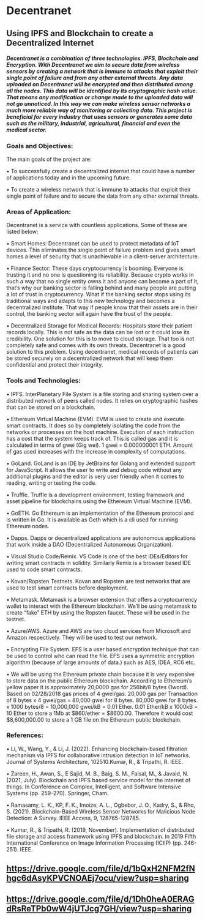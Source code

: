# Decentranet
## Using IPFS and Blockchain to create a Decentralized Internet
##### Decentranet is a combination of three technologies. IPFS, Blockchain and Encryption. With Decentranet we aim to secure data from wireless sensors by creating a network that is immune to attacks that exploit their single point of failure and from any other external threats. Any data uploaded on Decentranet will be encrypted and then distributed among all the nodes. This data will be identified by its cryptographic hash value. That means any modification or change made to the uploaded data will not go unnoticed. In this way we can make wireless sensor networks a much more reliable way of monitoring or collecting data. This project is beneficial for every industry that uses sensors or generates some data such as the military, industrial, agricultural, financial and even the medical sector.

### Goals and Objectives:
The main goals of the project are:

• To successfully create a decentralized internet that could have a number of applications today and in the upcoming future.

• To create a wireless network that is immune to attacks that exploit their single point of failure and to secure the data from any other external threats.

### Areas of Application:

Decentranet is a service with countless applications. Some of these are listed below:

• Smart Homes: Decentranet can be used to protect metadata of IoT devices. This eliminates the single point of failure problem and gives smart homes a level of security that is unachievable in a client-server architecture.

• Finance Sector: These days cryptocurrency is booming. Everyone is trusting it and no one is questioning its reliability. Because crypto works in such a way that no single entity owns it and anyone can become a part of it, that’s why our banking sector is falling behind and many people are putting a lot of trust in cryptocurrency. What if the banking sector stops using its traditional ways and adapts to this new technology and becomes a decentralized institute. That way if people know that their assets are in their control, the banking sector will again have the trust of the people.

• Decentralized Storage for Medical Records: Hospitals store their patient records locally. This is not safe as the data can be lost or it could lose its credibility. One solution for this is to move to cloud storage. That too is not completely safe and comes with its own threats. Decentranet is a good solution to this problem. Using decentranet, medical records of patients can be stored securely on a decentralized network that will keep them confidential and protect their integrity.

### Tools and Technologies:

• IPFS. InterPlanetary File System is a file storing and sharing system over a distributed network of peers called nodes. It relies on cryptographic hashes that can be stored on a blockchain. 

• Ethereum Virtual Machine (EVM). EVM is used to create and execute smart contracts. It does so by completely isolating the code from the networks or processes on the host machine. Execution of each instruction has a cost that the system keeps track of. This is called gas and it is calculated in terms of gwei (Gig wei). 1 gwei = 0.000000001 ETH. Amount of gas used increases with the increase in complexity of computations.

• GoLand. GoLand is an IDE by JetBrains for Golang and extended support for JavaScript. It allows the user to write and debug code without any additional plugins and the editor is very user friendly when it comes to reading, writing or testing the code. 

• Truffle. Truffle is a development environment, testing framework and asset pipeline for blockchains using the Ethereum Virtual Machine (EVM).

• GoETH. Go Ethereum is an implementation of the Ethereum protocol and is written in Go. It is available as Geth which is a cli used for running Ethereum nodes.

• Dapps. Dapps or decentralized applications are autonomous applications that work inside a DAO (Decentralized Autonomous Organization).

• Visual Studio Code/Remix. VS Code is one of the best IDEs/Editors for writing smart contracts in solidity. Similarly Remix is a browser based IDE used to code smart contracts.

• Kovan/Ropsten Testnets. Kovan and Ropsten are test networks that are used to test smart contracts before deployment.

• Metamask. Metamask is a browser extension that offers a cryptocurrency wallet to interact with the Ethereum blockchain. We’ll be using metamask to create “fake” ETH by using the Ropsten faucet. These will be used in the testnet.

• Azure/AWS. Azure and AWS are two cloud services from Microsoft and Amazon respectively. They will be used to test our network.

• Encrypting File System. EFS is a user based encryption technique that can be used to control who can read the file. EFS uses a symmetric encryption algorithm (because of large amounts of data.) such as AES, IDEA, RC6 etc.

• We will be using the Ethereum private chain because it is very expensive to store data on the public Ethereum blockchain. According to Ethereum’s yellow paper it is approximately 20,0000 gas for 256bit/8 bytes (1word). Based on 02/28/2018 gas prices of 4 gwei/gas. 20,000 gas per Transaction of 8 bytes x 4 gwei/gas = 80,000 gwei for 8 bytes. 80,000 gwei for 8 bytes. x 1000 bytes/8 = 10,000,000 gwei/kB = 0.01 Ether. 0.01 Ether/kB x 1000kB = 10 Ether to store a 1Mb at $860/ether = $8600.00. Therefore it would cost $8,600,000.00 to store a 1 GB file on the Ethereum public blockchain.

### References:

• Li, W., Wang, Y., & Li, J. (2022). Enhancing blockchain-based filtration mechanism via IPFS for collaborative intrusion detection in IoT networks. Journal of Systems Architecture, 102510.Kumar, R., & Tripathi, R. IEEE. 

• Zareen, H., Awan, S., E Sajid, M. B., Baig, S. M., Faisal, M., & Javaid, N. (2021, July). Blockchain and IPFS based service model for the internet of things. In Conference on Complex, Intelligent, and Software Intensive Systems (pp. 259-270). Springer, Cham.

• Ramasamy, L. K., KP, F. K., Imoize, A. L., Ogbebor, J. O., Kadry, S., & Rho, S. (2021). Blockchain-Based Wireless Sensor Networks for Malicious Node Detection: A Survey. IEEE Access, 9, 128765-128785.

• Kumar, R., & Tripathi, R. (2019, November). Implementation of distributed file storage and access framework using IPFS and blockchain. In 2019 Fifth International Conference on Image Information Processing (ICIIP) (pp. 246-251). IEEE.

## https://drive.google.com/file/d/1bQxH2NFM2fNhgc6dAsyKPVCNOAEj7ocu/view?usp=sharing

## https://drive.google.com/file/d/1Dh0heA0ERAGdRsReTPb0wW4jUTJcg7GH/view?usp=sharing
